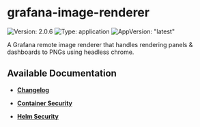 # grafana-image-renderer

![Version: 2.0.6](https://img.shields.io/badge/Version-2.0.6-informational?style=flat-square) ![Type: application](https://img.shields.io/badge/Type-application-informational?style=flat-square) ![AppVersion: "latest"](https://img.shields.io/badge/AppVersion-"latest"-informational?style=flat-square)

A Grafana remote image renderer that handles rendering panels &amp; dashboards to PNGs using headless chrome.

## Available Documentation

- [**Changelog**](CHANGELOG)

- [**Container Security**](container-security)

- [**Helm Security**](helm-security)

